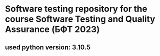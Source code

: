 # Software testing repository for the course Software Testing and Quality Assurance (БФТ 2023)

## used python version: 3.10.5
